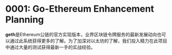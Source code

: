 # 0001: Go-Ethereum Enhancement Planning

**geth**是Ethereum公链的官方实现版本，业界区块链令牌服务的最新发展动向也可以通过此系统获得更多的了解。为了加深对以太坊的了解，我们投入精力在此项目中通过大量的测试获得最新一手的实战经验。

